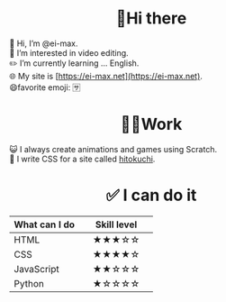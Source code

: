 
  
<h1 align=center>👋Hi there</h1>

 👋 Hi, I’m @ei-max. <br>
    👀 I’m interested in video editing. <br>
    ✏️ I’m currently learning ... English.<br>
    🌐 My site is [https://ei-max.net](https://ei-max.net). <br>
    😄favorite emoji: 🈂
    
<h1 align=center>🧑‍💻Work</h1>

😺 I always create animations and games using Scratch. <br>
🎈 I write CSS for a site called [hitokuchi](https://hitokuchi.f5.si). <br>

<h1 align=center>✅   I can do it</h1>

|What can I do|Skill level|
| ---------------- |----------------|
|HTML　|　★★★☆☆　|
|CSS　|　★★★★☆　|
|JavaScript　|　★★☆☆☆　|
|Python　|　★☆☆☆☆　|

